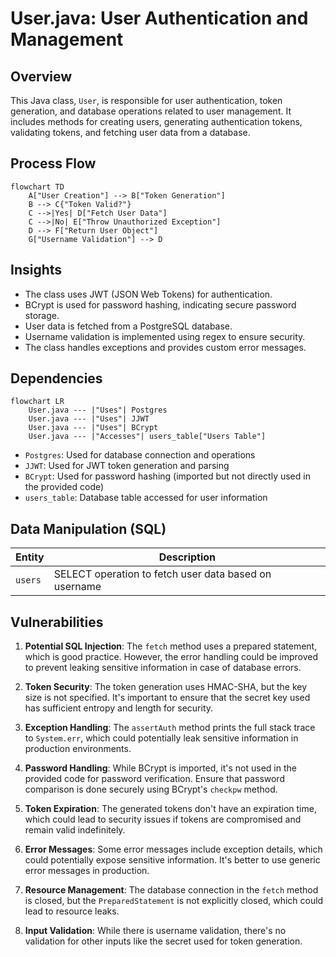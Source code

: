 # User.java: User Authentication and Management

## Overview

This Java class, `User`, is responsible for user authentication, token generation, and database operations related to user management. It includes methods for creating users, generating authentication tokens, validating tokens, and fetching user data from a database.

## Process Flow

```mermaid
flowchart TD
    A["User Creation"] --> B["Token Generation"]
    B --> C{"Token Valid?"}
    C -->|Yes| D["Fetch User Data"]
    C -->|No| E["Throw Unauthorized Exception"]
    D --> F["Return User Object"]
    G["Username Validation"] --> D
```

## Insights

- The class uses JWT (JSON Web Tokens) for authentication.
- BCrypt is used for password hashing, indicating secure password storage.
- User data is fetched from a PostgreSQL database.
- Username validation is implemented using regex to ensure security.
- The class handles exceptions and provides custom error messages.

## Dependencies

```mermaid
flowchart LR
    User.java --- |"Uses"| Postgres
    User.java --- |"Uses"| JJWT
    User.java --- |"Uses"| BCrypt
    User.java --- |"Accesses"| users_table["Users Table"]
```

- `Postgres`: Used for database connection and operations
- `JJWT`: Used for JWT token generation and parsing
- `BCrypt`: Used for password hashing (imported but not directly used in the provided code)
- `users_table`: Database table accessed for user information

## Data Manipulation (SQL)

| Entity | Description |
|--------|-------------|
| `users` | SELECT operation to fetch user data based on username |

## Vulnerabilities

1. **Potential SQL Injection**: The `fetch` method uses a prepared statement, which is good practice. However, the error handling could be improved to prevent leaking sensitive information in case of database errors.

2. **Token Security**: The token generation uses HMAC-SHA, but the key size is not specified. It's important to ensure that the secret key used has sufficient entropy and length for security.

3. **Exception Handling**: The `assertAuth` method prints the full stack trace to `System.err`, which could potentially leak sensitive information in production environments.

4. **Password Handling**: While BCrypt is imported, it's not used in the provided code for password verification. Ensure that password comparison is done securely using BCrypt's `checkpw` method.

5. **Token Expiration**: The generated tokens don't have an expiration time, which could lead to security issues if tokens are compromised and remain valid indefinitely.

6. **Error Messages**: Some error messages include exception details, which could potentially expose sensitive information. It's better to use generic error messages in production.

7. **Resource Management**: The database connection in the `fetch` method is closed, but the `PreparedStatement` is not explicitly closed, which could lead to resource leaks.

8. **Input Validation**: While there is username validation, there's no validation for other inputs like the secret used for token generation.
